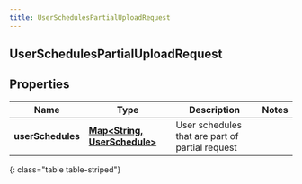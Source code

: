 ```yaml
---
title: UserSchedulesPartialUploadRequest
---
```

## UserSchedulesPartialUploadRequest


## Properties

| Name | Type | Description | Notes |
| ------------ | ------------- | ------------- | ------------- |
| **userSchedules** | [**Map&lt;String, UserSchedule&gt;**](UserSchedule.html) | User schedules that are part of partial request |  |
{: class="table table-striped"}



